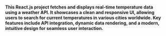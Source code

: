 <h4> 
This React.js project fetches and displays real-time temperature data using a weather API. It showcases a clean and responsive UI, allowing users to search for current temperatures in various cities worldwide. Key features include API integration, dynamic data rendering, and a modern, intuitive design for seamless user interaction.</h4>

